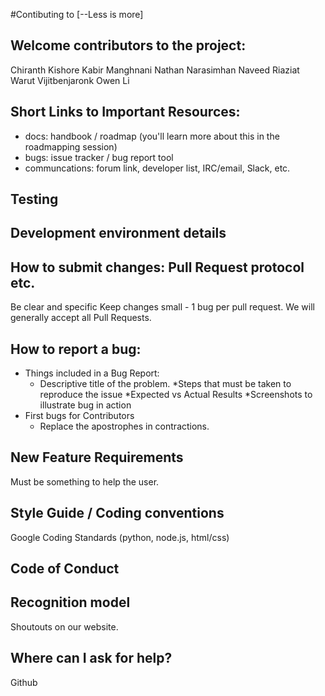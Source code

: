 #Contibuting to [--Less is more]

## Welcome contributors to the project: 
Chiranth Kishore
Kabir Manghnani
Nathan Narasimhan
Naveed Riaziat
Warut Vijitbenjaronk
Owen Li

## Short Links to Important Resources:
* docs: handbook / roadmap (you'll learn more about this in the roadmapping session)
* bugs: issue tracker / bug report tool
* communcations: forum link, developer list, IRC/email, Slack, etc.
## Testing
## Development environment details

## How to submit changes: Pull Request protocol etc. 
Be clear and specific
Keep changes small - 1 bug per pull request. 
We will generally accept all Pull Requests.

## How to report a bug: 
* Things included in a Bug Report:
  * Descriptive title of the problem.
  *Steps that must be taken to reproduce the issue
  *Expected vs Actual Results
  *Screenshots to illustrate bug in action
* First bugs for Contributors
  * Replace the apostrophes in contractions. 
    
## New Feature Requirements
Must be something to help the user.


## Style Guide / Coding conventions 
Google Coding Standards (python, node.js, html/css)

## Code of Conduct


## Recognition model
Shoutouts on our website.

## Where can I ask for help?
Github
